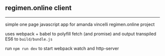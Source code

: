 ## regimen.online client 

---

simple one page javascript app for amanda vincelli regimen.online project

uses webpack + babel to polyfill fetch (and promise) and output transpiled ES6 to `build/bundle.js`

run `npm run dev` to start webpack watch and http-server